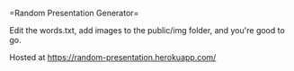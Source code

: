 =Random Presentation Generator=

Edit the words.txt, add images to the public/img folder, and you're good to go.

Hosted at https://random-presentation.herokuapp.com/
